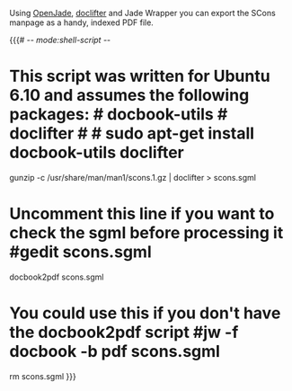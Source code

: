 
Using [OpenJade](http://openjade.sourceforge.net/), [doclifter](http://catb.org/~esr/doclifter/) and Jade Wrapper you can export the SCons manpage as a handy, indexed PDF file. 

{{{# -*- mode:shell-script -*- 

# This script was written for Ubuntu 6.10 and assumes the following packages: #     docbook-utils #     doclifter #  # sudo apt-get install docbook-utils doclifter 

gunzip -c /usr/share/man/man1/scons.1.gz | doclifter > scons.sgml 

# Uncomment this line if you want to check the sgml before processing it #gedit scons.sgml 

docbook2pdf scons.sgml 

# You could use this if you don't have the docbook2pdf script #jw -f docbook -b pdf scons.sgml 

rm scons.sgml }}} 

